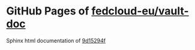 GitHub Pages of [fedcloud-eu/vault-doc](https://github.com/fedcloud-eu/vault-doc.git)
===
Sphinx html documentation of [9d15294f](https://github.com/fedcloud-eu/vault-doc/tree/9d15294f0c12f7521237049f22eac5cdd9359d67)
